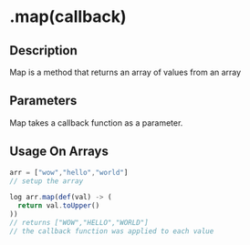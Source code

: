 # .map(callback)

## Description

Map is a method that returns an array of values from an array

## Parameters

Map takes a callback function as a parameter.

## Usage On Arrays

```javascript
arr = ["wow","hello","world"]
// setup the array

log arr.map(def(val) -> (
  return val.toUpper()
))
// returns ["WOW","HELLO","WORLD"]
// the callback function was applied to each value
```
